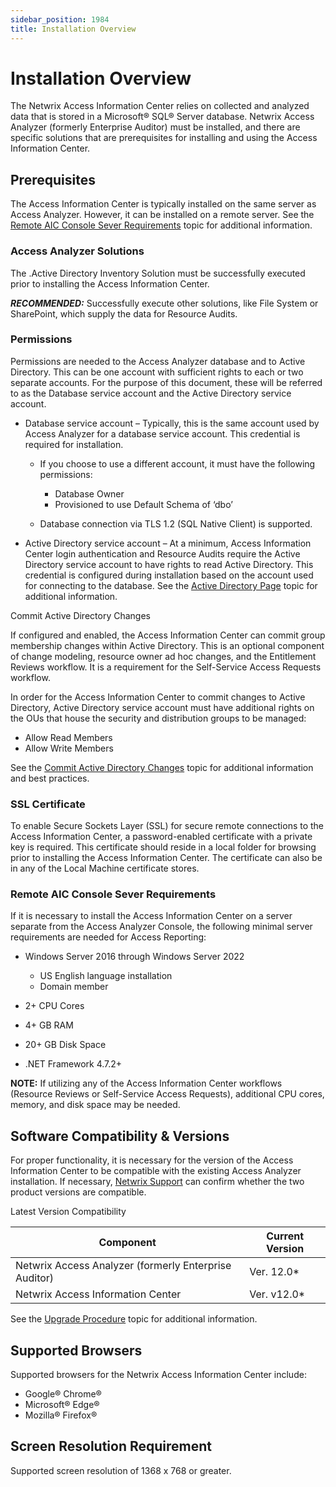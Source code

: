 ```yaml
---
sidebar_position: 1984
title: Installation Overview
---
```


# Installation Overview

The Netwrix Access Information Center relies on collected and analyzed data that is stored in a Microsoft® SQL® Server database. Netwrix Access Analyzer (formerly Enterprise Auditor) must be installed, and there are specific solutions that are prerequisites for installing and using the Access Information Center.

## Prerequisites

The Access Information Center is typically installed on the same server as Access Analyzer. However, it can be installed on a remote server. See the [Remote AIC Console Sever Requirements](#Remote "Remote AIC Console Sever Requirements") topic for additional information.

### Access Analyzer Solutions

The .Active Directory Inventory Solution must be successfully executed prior to installing the Access Information Center.

***RECOMMENDED:*** Successfully execute other solutions, like File System or SharePoint, which supply the data for Resource Audits.

### Permissions

Permissions are needed to the Access Analyzer database and to Active Directory. This can be one account with sufficient rights to each or two separate accounts. For the purpose of this document, these will be referred to as the Database service account and the Active Directory service account.

* Database service account – Typically, this is the same account used by Access Analyzer for a database service account. This credential is required for installation.

  * If you choose to use a different account, it must have the following permissions:

    * Database Owner
    * Provisioned to use Default Schema of ‘dbo’
  * Database connection via TLS 1.2 (SQL Native Client) is supported.
* Active Directory service account – At a minimum, Access Information Center login authentication and Resource Audits require the Active Directory service account to have rights to read Active Directory. This credential is configured during installation based on the account used for connecting to the database. See the [Active Directory Page](../Admin/Configuration/ActiveDirectory "Active Directory Page") topic for additional information.

Commit Active Directory Changes

If configured and enabled, the Access Information Center can commit group membership changes within Active Directory. This is an optional component of change modeling, resource owner ad hoc changes, and the Entitlement Reviews workflow. It is a requirement for the Self-Service Access Requests workflow.

In order for the Access Information Center to commit changes to Active Directory, Active Directory service account must have additional rights on the OUs that house the security and distribution groups to be managed:

* Allow Read Members
* Allow Write Members

See the [Commit Active Directory Changes](../Admin/AdditionalConfig/CommitChanges "Commit Active Directory Changes") topic for additional information and best practices.

### SSL Certificate

To enable Secure Sockets Layer (SSL) for secure remote connections to the Access Information Center, a password-enabled certificate with a private key is required. This certificate should reside in a local folder for browsing prior to installing the Access Information Center. The certificate can also be in any of the Local Machine certificate stores.

### Remote AIC Console Sever Requirements

If it is necessary to install the Access Information Center on a server separate from the Access Analyzer Console, the following minimal server requirements are needed for Access Reporting:

* Windows Server 2016 through Windows Server 2022

  * US English language installation
  * Domain member

* 2+ CPU Cores
* 4+ GB RAM
* 20+ GB Disk Space
* .NET Framework 4.7.2+

**NOTE:** If utilizing any of the Access Information Center workflows (Resource Reviews or Self-Service Access Requests), additional CPU cores, memory, and disk space may be needed.

## Software Compatibility & Versions

For proper functionality, it is necessary for the version of the Access Information Center to be compatible with the existing Access Analyzer installation. If necessary, [Netwrix Support](https://www.netwrix.com/support.html "Netwrix Support") can confirm whether the two product versions are compatible.

Latest Version Compatibility

| Component | Current Version |
| --- | --- |
| Netwrix Access Analyzer (formerly Enterprise Auditor) | Ver. 12.0\* |
| Netwrix Access Information Center | Ver. v12.0\* |

See the [Upgrade Procedure](Upgrade "Upgrade Procedure") topic for additional information.

## Supported Browsers

Supported browsers for the Netwrix Access Information Center include:

* Google® Chrome®
* Microsoft® Edge®
* Mozilla® Firefox®

## Screen Resolution Requirement

Supported screen resolution of 1368 x 768 or greater.